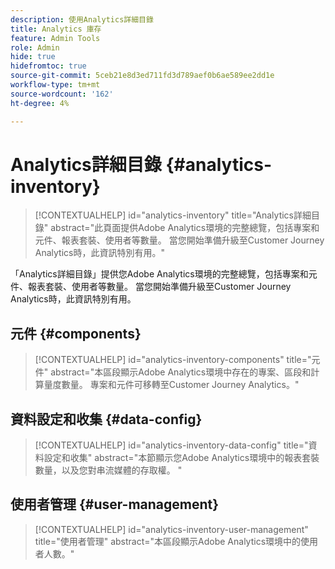 ```yaml
---
description: 使用Analytics詳細目錄
title: Analytics 庫存
feature: Admin Tools
role: Admin
hide: true
hidefromtoc: true
source-git-commit: 5ceb21e8d3ed711fd3d789aef0b6ae589ee2dd1e
workflow-type: tm+mt
source-wordcount: '162'
ht-degree: 4%

---
```


# Analytics詳細目錄 {#analytics-inventory}

<!-- markdownlint-disable MD034 -->

>[!CONTEXTUALHELP]
>id="analytics-inventory"
>title="Analytics詳細目錄"
>abstract="此頁面提供Adobe Analytics環境的完整總覽，包括專案和元件、報表套裝、使用者等數量。 當您開始準備升級至Customer Journey Analytics時，此資訊特別有用。"

<!-- markdownlint-enable MD034 -->

「Analytics詳細目錄」提供您Adobe Analytics環境的完整總覽，包括專案和元件、報表套裝、使用者等數量。 當您開始準備升級至Customer Journey Analytics時，此資訊特別有用。

## 元件 {#components}

<!-- markdownlint-disable MD034 -->

>[!CONTEXTUALHELP]
>id="analytics-inventory-components"
>title="元件"
>abstract="本區段顯示Adobe Analytics環境中存在的專案、區段和計算量度數量。 專案和元件可移轉至Customer Journey Analytics。"

<!-- markdownlint-enable MD034 -->


## 資料設定和收集 {#data-config}

<!-- markdownlint-disable MD034 -->

>[!CONTEXTUALHELP]
>id="analytics-inventory-data-config"
>title="資料設定和收集"
>abstract="本節顯示您Adobe Analytics環境中的報表套裝數量，以及您對串流媒體的存取權。 "

<!-- markdownlint-enable MD034 -->


## 使用者管理 {#user-management}

<!-- markdownlint-disable MD034 -->

>[!CONTEXTUALHELP]
>id="analytics-inventory-user-management"
>title="使用者管理"
>abstract="本區段顯示Adobe Analytics環境中的使用者人數。"

<!-- markdownlint-enable MD034 -->



